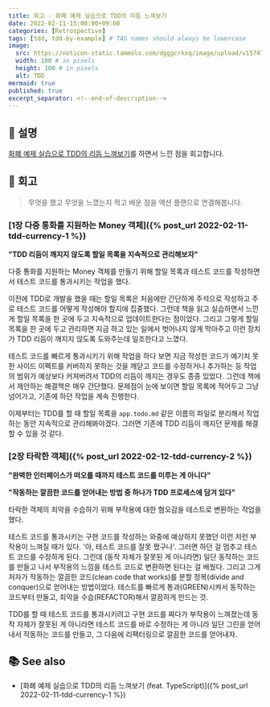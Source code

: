 ```yaml
---
title: 회고 - 화폐 예제 실습으로 TDD의 리듬 느껴보기
date: 2022-02-11-15:00:00+09:00
categories: [Retrospective]
tags: [tdd, tdd-by-example] # TAG names should always be lowercase
image:
  src: https://noticon-static.tammolo.com/dgggcrkxq/image/upload/v1574740301/noticon/up950fjgyekwqizq6xa6.png
  width: 100 # in pixels
  height: 100 # in pixels
  alt: TDD
mermaid: true
published: true
excerpt_separator: <!--end-of-description-->
---
```


## 💁 설명

[화폐 예제 실습으로 TDD의 리듬 느껴보기](/tags/tdd-by-example/)를 하면서 느낀 점을 회고합니다.

<!--end-of-description-->

## 📝 회고

> 무엇을 했고 무엇을 느꼈는지 적고 배운 점을 액션 플랜으로 연결해봅니다.

### [1장 다중 통화를 지원하는 Money 객체]({% post_url 2022-02-11-tdd-currency-1 %})

**"TDD 리듬이 깨지지 않도록 할일 목록을 지속적으로 관리해보자"**

다중 통화를 지원하는 Money 객체를 만들기 위해 할일 목록과 테스트 코드를 작성하면서 테스트 코드를 통과시키는 작업을 했다.

이전에 TDD로 개발을 했을 때는 할일 목록은 처음에만 간단하게 주석으로 작성하고 주로 테스트 코드를 어떻게 작성해야 할지에 집중했다. 그런데 책을 읽고 실습하면서 느낀 게 할일 목록을 한 곳에 두고 지속적으로 업데이트한다는 점이었다. 그리고 그렇게 할일 목록을 한 곳에 두고 관리하면 지금 하고 있는 일에서 벗어나지 않게 막아주고 이런 장치가 TDD 리듬이 깨지지 않도록 도와주는데 일조한다고 느꼈다.

테스트 코드를 빠르게 통과시키기 위해 작업을 하다 보면 지금 작성한 코드가 예기치 못한 사이드 이펙트를 커버하지 못하는 것을 깨닫고 코드를 수정하거나 추가하는 등 작업의 범위가 예상보다 커져버려서 TDD의 리듬이 깨지는 경우도 종종 있었다. 그런데 책에서 제안하는 해결책은 매우 간단했다. 문제점이 눈에 보이면 할일 목록에 적어두고 그냥 넘어가고, 기존에 하던 작업을 계속 진행한다.

이제부터는 TDD를 할 때 할일 목록을 `app.todo.md` 같은 이름의 파일로 분리해서 작업하는 동안 지속적으로 관리해봐야겠다. 그러면 기존에 TDD 리듬이 깨지던 문제를 해결할 수 있을 것 같다.

### [2장 타락한 객체]({% post_url 2022-02-12-tdd-currency-2 %})

**"완벽한 인터페이스가 떠오를 때까지 테스트 코드를 미루는 게 아니다"**

**"작동하는 깔끔한 코드를 얻어내는 방법 중 하나가 TDD 프로세스에 담겨 있다"**

타락한 객체의 죄악을 수습하기 위해 부작용에 대한 혐오감을 테스트로 변환하는 작업을 했다.

테스트 코드를 통과시키는 구현 코드를 작성하는 와중에 예상하지 못했던 이런 저런 부작용이 느껴질 때가 있다. '아, 테스트 코드를 잘못 짰구나'. 그러면 하던 걸 멈추고 테스트 코드를 수정하게 된다. 그런데 (동작 자체가 잘못된 게 아니라면) 일단 동작하는 코드를 만들고 나서 부작용의 느낌을 테스트 코드로 변환하면 된다는 걸 배웠다. 그리고 그게 저자가 작동하는 깔끔한 코드(clean code that works)를 분할 정복(divide and conquer)으로 얻어내는 방법이었다. 테스트를 빠르게 통과(GREEN)시켜서 동작하는 코드부터 만들고, 죄악을 수습(REFACTOR)해서 깔끔하게 만드는 것.

TDD를 할 때 테스트 코드를 통과시키려고 구현 코드를 짜다가 부작용이 느껴졌는데 동작 자체가 잘못된 게 아니라면 테스트 코드를 바로 수정하는 게 아니라 일단 그린을 얻어내서 작동하는 코드를 만들고, 그 다음에 리팩터링으로 깔끔한 코드를 얻어내자.

## 📚 See also

- [화폐 예제 실습으로 TDD의 리듬 느껴보기 (feat. TypeScript)]({% post_url 2022-02-11-tdd-currency-1 %})
